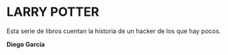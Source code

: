 # LARRY POTTER

Esta serie de libros cuentan la historia de un hacker de los que hay pocos.

**Diego García**